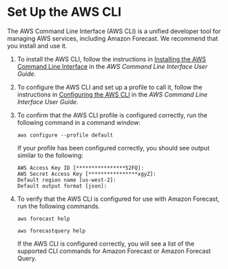 # Set Up the AWS CLI<a name="aws-forecast-set-up-aws-cli"></a>

The AWS Command Line Interface \(AWS CLI\) is a unified developer tool for managing AWS services, including Amazon Forecast\. We recommend that you install and use it\. 

1. To install the AWS CLI, follow the instructions in [Installing the AWS Command Line Interface](https://docs.aws.amazon.com/cli/latest/userguide/installing.html) in the *AWS Command Line Interface User Guide*\. 

1. To configure the AWS CLI and set up a profile to call it, follow the instructions in [Configuring the AWS CLI](https://docs.aws.amazon.com/cli/latest/userguide/cli-chap-getting-started.html) in the *AWS Command Line Interface User Guide*\.

1. To confirm that the AWS CLI profile is configured correctly, run the following command in a command window:

   ```
   aws configure --profile default
   ```

   If your profile has been configured correctly, you should see output similar to the following:

   ```
   AWS Access Key ID [****************52FQ]: 
   AWS Secret Access Key [****************xgyZ]: 
   Default region name [us-west-2]: 
   Default output format [json]:
   ```

1. To verify that the AWS CLI is configured for use with Amazon Forecast, run the following commands\.

   ```
   aws forecast help
   ```

   ```
   aws forecastquery help
   ```

   If the AWS CLI is configured correctly, you will see a list of the supported CLI commands for Amazon Forecast or Amazon Forecast Query\.

 